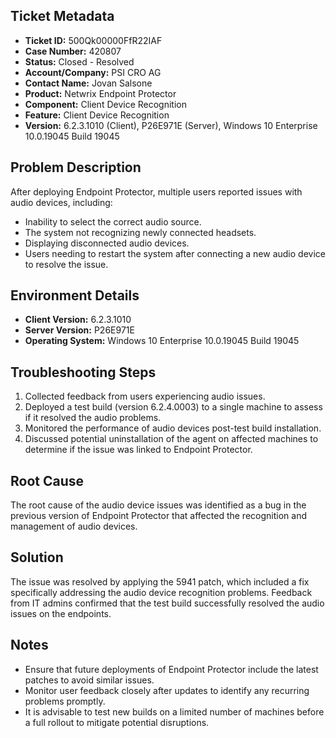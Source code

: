## Ticket Metadata
- **Ticket ID:** 500Qk00000FfR22IAF
- **Case Number:** 420807
- **Status:** Closed - Resolved
- **Account/Company:** PSI CRO AG
- **Contact Name:** Jovan Salsone
- **Product:** Netwrix Endpoint Protector
- **Component:** Client Device Recognition
- **Feature:** Client Device Recognition
- **Version:** 6.2.3.1010 (Client), P26E971E (Server), Windows 10 Enterprise 10.0.19045 Build 19045

## Problem Description
After deploying Endpoint Protector, multiple users reported issues with audio devices, including:
- Inability to select the correct audio source.
- The system not recognizing newly connected headsets.
- Displaying disconnected audio devices.
- Users needing to restart the system after connecting a new audio device to resolve the issue.

## Environment Details
- **Client Version:** 6.2.3.1010
- **Server Version:** P26E971E
- **Operating System:** Windows 10 Enterprise 10.0.19045 Build 19045

## Troubleshooting Steps
1. Collected feedback from users experiencing audio issues.
2. Deployed a test build (version 6.2.4.0003) to a single machine to assess if it resolved the audio problems.
3. Monitored the performance of audio devices post-test build installation.
4. Discussed potential uninstallation of the agent on affected machines to determine if the issue was linked to Endpoint Protector.

## Root Cause
The root cause of the audio device issues was identified as a bug in the previous version of Endpoint Protector that affected the recognition and management of audio devices.

## Solution
The issue was resolved by applying the 5941 patch, which included a fix specifically addressing the audio device recognition problems. Feedback from IT admins confirmed that the test build successfully resolved the audio issues on the endpoints.

## Notes
- Ensure that future deployments of Endpoint Protector include the latest patches to avoid similar issues.
- Monitor user feedback closely after updates to identify any recurring problems promptly.
- It is advisable to test new builds on a limited number of machines before a full rollout to mitigate potential disruptions.